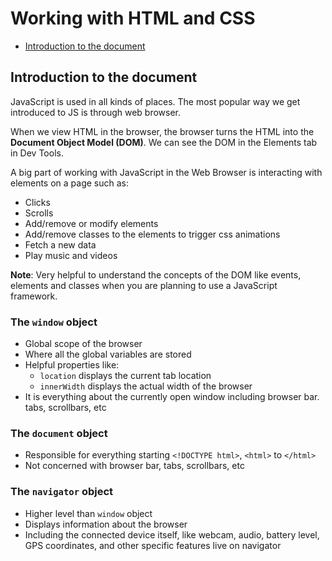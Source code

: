# Working with HTML and CSS

- [Introduction to the document](#introduction-to-the-document)


## Introduction to the document

JavaScript is used in all kinds of places. The most popular way we get introduced to JS is through web browser.

When we view HTML in the browser, the browser turns the HTML into the **Document Object Model (DOM)**. We can see the DOM in the Elements tab in Dev Tools.

A big part of working with JavaScript in the Web Browser is interacting with elements on a page such as:

- Clicks
- Scrolls
- Add/remove or modify elements
- Add/remove classes to the elements to trigger css animations
- Fetch a new data
- Play music and videos

**Note**: Very helpful to understand the concepts of the DOM like events, elements and classes when you are planning to use a JavaScript framework.

### The `window` object

- Global scope of the browser
- Where all the global variables are stored
- Helpful properties like:
  - `location` displays the current tab location
  - `innerWidth` displays the actual width of the browser
- It is everything about the currently open window including browser bar. tabs, scrollbars, etc

### The `document` object

- Responsible for everything starting `<!DOCTYPE html>`, `<html>` to `</html>`
- Not concerned with browser bar, tabs, scrollbars, etc

### The `navigator` object

- Higher level than `window` object
- Displays information about the browser
- Including the connected device itself, like webcam, audio, battery level, GPS coordinates, and other specific features live on navigator


